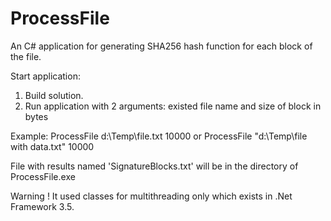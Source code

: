 # ProcessFile
An C# application for generating SHA256 hash function for each block of the file.

Start application:

1. Build solution.
2. Run application with 2 arguments: existed file name and size of block in bytes

Example:
ProcessFile d:\Temp\file.txt 10000
or
ProcessFile "d:\Temp\file with data.txt" 10000


File with results named 'SignatureBlocks.txt' will be in the directory of ProcessFile.exe

Warning !
It used classes for multithreading only which exists in .Net Framework 3.5. 
